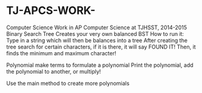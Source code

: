 # TJ-APCS-WORK-
Computer Science Work in AP Computer Science at TJHSST, 2014-2015
Binary Search Tree
Creates your very own balanced BST
How to run it:
Type in a string which will then be balances into a tree
After creating the tree search for certain characters, if it is there, it will say FOUND IT!
Then, it finds the minimum and maximum character! 

Polynomial 
make terms to formulate a polynomial
Print the polynomial, add the polynomial to another, or multiply! 

Use the main method to create more polynomials


